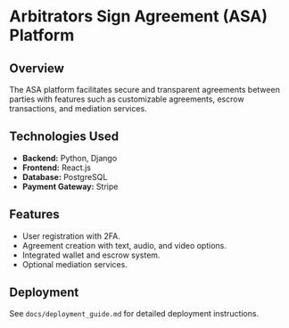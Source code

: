 
# Arbitrators Sign Agreement (ASA) Platform

## Overview
The ASA platform facilitates secure and transparent agreements between parties with features such as customizable agreements, escrow transactions, and mediation services.

## Technologies Used
- **Backend:** Python, Django
- **Frontend:** React.js
- **Database:** PostgreSQL
- **Payment Gateway:** Stripe

## Features
- User registration with 2FA.
- Agreement creation with text, audio, and video options.
- Integrated wallet and escrow system.
- Optional mediation services.

## Deployment
See `docs/deployment_guide.md` for detailed deployment instructions.
